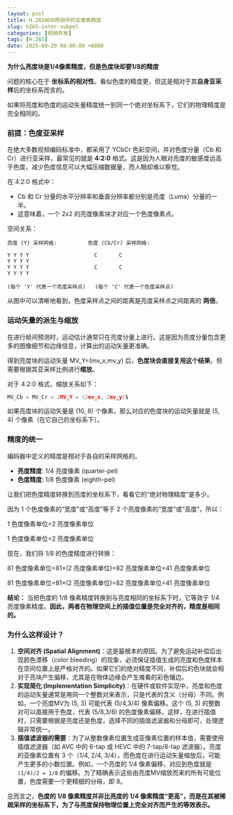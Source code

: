```yaml
---
layout: post
title: H.265帧间预测中的亚像素精度
slug: h265-inter-subpel
categories: [视频开发]
tags: [H.265]
date: 2025-09-20 06:00:00 +0800
---
```


**为什么亮度块是1/4像素精度，但是色度块却要1/8的精度**



问题的核心在于 **坐标系的相对性**。看似色度的精度更，但这是相对于其**自身亚采样**后的坐标系而言的。

如果将亮度和色度的运动矢量精度统一到同一个绝对坐标系下，它们的物理精度是完全相同的。

### 前提：色度亚采样

在绝大多数视频编码标准中，都采用了 YCbCr 色彩空间，并对色度分量（Cb 和 Cr）进行亚采样，最常见的就是 **4:2:0** 格式。这是因为人眼对亮度的敏感度远高于色度，减少色度信息可以大幅压缩数据量，而人眼却难以察觉。

在 4:2:0 格式中：

+   Cb 和 Cr 分量的水平分辨率和垂直分辨率都分别是亮度（Luma）分量的一半。
+   这意味着，一个 2x2 的亮度像素块才对应一个色度像素点。

空间关系：

```
亮度 (Y) 采样网格:          色度 (Cb/Cr) 采样网格:

Y Y Y Y                     C       C
Y Y Y Y
Y Y Y Y                     C       C
Y Y Y Y

(每个 'Y' 代表一个亮度采样点)   (每个 'C' 代表一个色度采样点)
```

从图中可以清晰地看到，色度采样点之间的距离是亮度采样点之间距离的 **两倍**。

### 运动矢量的派生与缩放

在进行帧间预测时，运动估计通常只在亮度分量上进行。这是因为亮度分量包含更多的图像细节和边缘信息，计算出的运动矢量更准确。

得到亮度块的运动矢量 MV_Y=(mv_x,mv_y) 后，**色度块会直接复用这个结果**，但需要根据其亚采样比例进行**缩放**。

对于 4:2:0 格式，缩放关系如下：

```c
MV_Cb = MV_Cr = 2MV_Y = (2mv_x, 2mv_y)$
```


如果亮度块的运动矢量是 (10, 8) 个像素，那么对应的色度块的运动矢量就是 (5, 4) 个像素（在它自己的坐标系下）。

### 精度的统一

编码器中定义的精度是相对于各自的采样网格的。

+   **亮度精度**: 1/4 亮度像素 (quarter-pel)
+   **色度精度**: 1/8 色度像素 (eighth-pel)

让我们把色度精度转换到亮度的坐标系下，看看它的“绝对物理精度”是多少。

因为 1 个色度像素的“宽度”或“高度”等于 2 个亮度像素的“宽度”或“高度”，所以：

1 色度像素单位=2 亮度像素单位

1 色度像素单位=2 亮度像素单位

现在，我们将 1/8 的色度精度进行转换：

81 色度像素单位=81×(2 亮度像素单位)=82 亮度像素单位=41 亮度像素单位

81 色度像素单位=81×(2 亮度像素单位)=82 亮度像素单位=41 亮度像素单位

**结论：** 当把色度的 1/8 像素精度转换到与亮度相同的坐标系下时，它等效于 1/4 亮度像素精度。**因此，两者在物理空间上的插值位置是完全对齐的，精度是相同的。**

### 为什么这样设计？

1.  **空间对齐 (Spatial Alignment)**：这是最根本的原因。为了避免运动补偿后出现颜色漂移（color bleeding）的现象，必须保证插值生成的亮度和色度样本在空间位置上是严格对齐的。如果它们的绝对精度不同，补偿后的色块就会相对于亮块产生偏移，尤其是在物体边缘会产生难看的彩色镶边。
1.  **实现简化 (Implementation Simplicity)**：在硬件或软件实现中，亮度和色度的运动矢量通常是用同一个整数对来表示，只是代表的含义（分母）不同。例如，一个亮度MV为 (5, 3) 可能代表 (5/4,3/4) 像素偏移。这个 (5, 3) 的整数对可以直接用于色度，代表 (5/8,3/8) 的色度像素偏移。这样，在进行插值时，只需要根据是亮度还是色度，选择不同的插值滤波器和分母即可，处理逻辑非常统一。
1.  **插值滤波器的需要**：为了从整数像素位置生成亚像素位置的样本值，需要使用插值滤波器（如 AVC 中的 6-tap 或 HEVC 中的 7-tap/8-tap 滤波器）。亮度的亚像素位置有 3 个（1/4, 2/4, 3/4），而色度在进行运动矢量缩放后，可能产生更多的小数位置。例如，一个亮度的 1/4 像素偏移，对应到色度就是 `(1/4)/2 = 1/8` 的偏移。为了精确表示这些由亮度MV缩放而来的所有可能位置，色度需要一个更精细的分母，即 8。

总而言之，**色度的 1/8 像素精度并非比亮度的 1/4 像素精度“更高”，而是在其被稀疏采样的坐标系下，为了与亮度保持物理位置上完全对齐而产生的等效表示。**